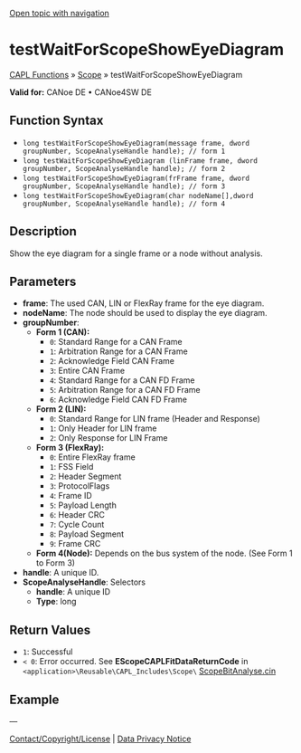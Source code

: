 [Open topic with navigation](../../../../../CANoeDEFamily.htm#Topics/CAPLFunctions/Test/Functions/CAPLfunctionTestWaitForScopeShowEyeDiagram.md)

# testWaitForScopeShowEyeDiagram

[CAPL Functions](../../CAPLfunctions.md) » [Scope](../../Scope/CAPLfunctionsScopeOverview.md) » testWaitForScopeShowEyeDiagram

**Valid for:** CANoe DE • CANoe4SW DE

## Function Syntax

- `long testWaitForScopeShowEyeDiagram(message frame, dword groupNumber, ScopeAnalyseHandle handle); // form 1`
- `long testWaitForScopeShowEyeDiagram (linFrame frame, dword groupNumber, ScopeAnalyseHandle handle); // form 2`
- `long testWaitForScopeShowEyeDiagram(frFrame frame, dword groupNumber, ScopeAnalyseHandle handle); // form 3`
- `long testWaitForScopeShowEyeDiagram(char nodeName[],dword groupNumber, ScopeAnalyseHandle handle); // form 4`

## Description

Show the eye diagram for a single frame or a node without analysis.

## Parameters

- **frame**: The used CAN, LIN or FlexRay frame for the eye diagram.
- **nodeName**: The node should be used to display the eye diagram.
- **groupNumber**:
  - **Form 1 (CAN):**
    - `0`: Standard Range for a CAN Frame
    - `1`: Arbitration Range for a CAN Frame
    - `2`: Acknowledge Field CAN Frame
    - `3`: Entire CAN Frame
    - `4`: Standard Range for a CAN FD Frame
    - `5`: Arbitration Range for a CAN FD Frame
    - `6`: Acknowledge Field CAN FD Frame
  - **Form 2 (LIN):**
    - `0`: Standard Range for LIN frame (Header and Response)
    - `1`: Only Header for LIN frame
    - `2`: Only Response for LIN Frame
  - **Form 3 (FlexRay):**
    - `0`: Entire FlexRay frame
    - `1`: FSS Field
    - `2`: Header Segment
    - `3`: ProtocolFlags
    - `4`: Frame ID
    - `5`: Payload Length
    - `6`: Header CRC
    - `7`: Cycle Count
    - `8`: Payload Segment
    - `9`: Frame CRC
  - **Form 4(Node):** Depends on the bus system of the node. (See Form 1 to Form 3)
- **handle**: A unique ID.
- **ScopeAnalyseHandle**: Selectors
  - **handle**: A unique ID
  - **Type**: long

## Return Values

- `1`: Successful
- `< 0`: Error occurred. See **EScopeCAPLFitDataReturnCode** in `<application>\Reusable\CAPL_Includes\Scope\` [ScopeBitAnalyse.cin](javascript:startDemoLoader('Reusable\\CAPL_Includes\\Scope'))

## Example

—

[Contact/Copyright/License](../../../Shared/ContactCopyrightLicense.md) | [Data Privacy Notice](https://www.vector.com/int/en/company/get-info/privacy-policy/)
